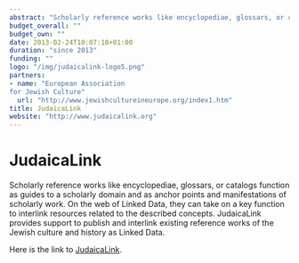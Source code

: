 ```yaml
---
abstract: "Scholarly reference works like encyclopediae, glossars, or catalogs function as guides to a scholarly domain and as anchor points and manifestations of scholarly work. On the web of Linked Data, they can take on a key function to interlink resources related to the described concepts. JudaicaLink provides support to publish and interlink existing reference works of the Jewish culture and history as Linked Data."
budget_overall: ""
budget_own: ""
date: 2013-02-24T10:07:10+01:00
duration: "since 2013"
funding: ""
logo: "/img/judaicalink-logo5.png"
partners:
- name: "European Association
for Jewish Culture"
  url: "http://www.jewishcultureineurope.org/index1.htm"
title: JudaicaLink
website: "http://www.judaicalink.org"
---
```


JudaicaLink
===========

Scholarly reference works like encyclopediae, glossars, or catalogs function as guides to a scholarly domain and as anchor points and manifestations of scholarly work. On the web of Linked Data, they can take on a key function to interlink resources related to the described concepts. JudaicaLink provides support to publish and interlink existing reference works of the Jewish culture and history as Linked Data.

Here is the link to [JudaicaLink](http://www.judaicalink.org).
